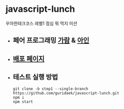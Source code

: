 # javascript-lunch

우아한테크코스 레벨1 점심 뭐 먹지 미션

- ## 페어 프로그래밍 [가람](https://github.com/guridaek) & [아인](https://github.com/GEUNTAEK1013)

- ## [배포 페이지](https://guridaek.github.io/javascript-lunch/)

- ## 테스트 실행 방법
  ```
  git clone -b step1 --single-branch https://github.com/guridaek/javascript-lunch.git
  npm i
  npm start
  ```
